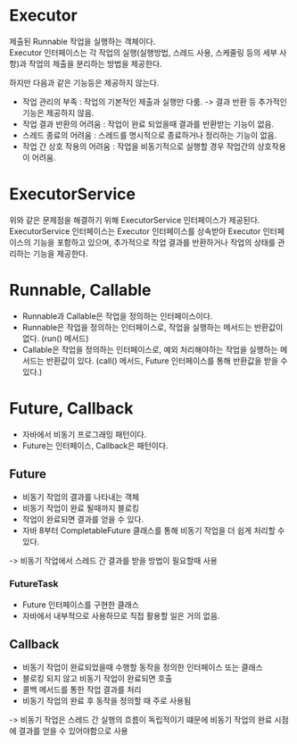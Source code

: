 # Executor
제출된 Runnable 작업을 실행하는 객체이다.  
Executor 인터페이스는 각 작업의 실행(실행방법, 스레드 사용, 스케줄링 등의 세부 사항)과 작업의 제출을 분리하는 방법을 제공한다.  

하지만 다음과 같은 기능등은 제공하지 않는다.
- 작업 관리의 부족 : 작업의 기본적인 제출과 실행만 다룸. -> 결과 반환 등 추가적인 기능은 제공하지 않음.
- 작업 결과 반환의 어려움 : 작업이 완료 되었을때 결과를 반환받는 기능이 없음.
- 스레드 종료의 어려움 : 스레드를 명시적으로 종료하거나 정리하는 기능이 없음.
- 작업 간 상호 작용의 어려움 : 작업을 비동기적으로 실행할 경우 작업간의 상호작용이 어려움.

# ExecutorService
위와 같은 문제점을 해결하기 위해 ExecutorService 인터페이스가 제공된다.  
ExecutorService 인터페이스는 Executor 인터페이스를 상속받아 Executor 인터페이스의 기능을 포함하고 있으며, 추가적으로 작업 결과를 반환하거나 작업의 상태를 관리하는 기능을 제공한다.

# Runnable, Callable
- Runnable과 Callable은 작업을 정의하는 인터페이스이다.  
- Runnable은 작업을 정의하는 인터페이스로, 작업을 실행하는 메서드는 반환값이 없다.  (run() 메서드)  
- Callable은 작업을 정의하는 인터페이스로,  예외 처리해야하는 작업을 실행하는 메서드는 반환값이 있다. (call() 메서드, Future 인터페이스를 통해 반환값을 받을 수 있다.)  

# Future, Callback
- 자바에서 비동기 프로그래밍 패턴이다.
- Future는 인터페이스, Callback은 패턴이다.

## Future
- 비동기 작업의 결과를 나타내는 객체
- 비동기 작업이 완료 될때까지 블로킹
- 작업이 완료되면 결과를 얻을 수 있다.
- 자바 8부터 CompletableFuture 클래스를 통해 비동기 작업을 더 쉽게 처리할 수 있다.

-> 비동기 작업에서 스레드 간 결과를 받을 방법이 필요할때 사용

### FutureTask
- Future 인터페이스를 구현한 클래스
- 자바에서 내부적으로 사용하므로 직접 활용할 일은 거의 없음.

## Callback
- 비동기 작업이 완료되었을때 수행할 동작을 정의한 인터페이스 또는 클래스
- 블로킹 되지 않고 비동기 작업이 완료되면 호출
- 콜백 메서드를 통한 작업 결과를 처리
- 비동기 작업의 완료 후 동작을 정의할 때 주로 사용됨

-> 비동기 작업은 스레드 간 실행의 흐름이 독립적이기 떄문에 비동기 작업의 완료 시점에 결과를 얻을 수 있어야함으로 사용